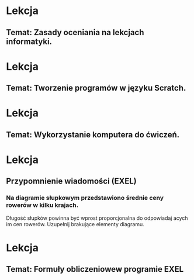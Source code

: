 # Lekcja

## Temat: Zasady oceniania na lekcjach informatyki.


# Lekcja

## Temat: Tworzenie programów w języku Scratch.

# Lekcja

## Temat: Wykorzystanie komputera do ćwiczeń.

# Lekcja

## Przypomnienie wiadomości (EXEL)

### Na diagramie słupkowym przedstawiono średnie ceny rowerów w kilku krajach. 
Długość słupków powinna być wprost proporcjonalna do odpowiadaj acych im cen rowerów.
Uzupełnij brakujące elementy diagramu.

# Lekcja

## Temat: Formuły obliczeniowew programie EXEL
